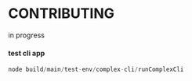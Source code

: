 # CONTRIBUTING

in progress

#### test cli app

```js
node build/main/test-env/complex-cli/runComplexCli
```

